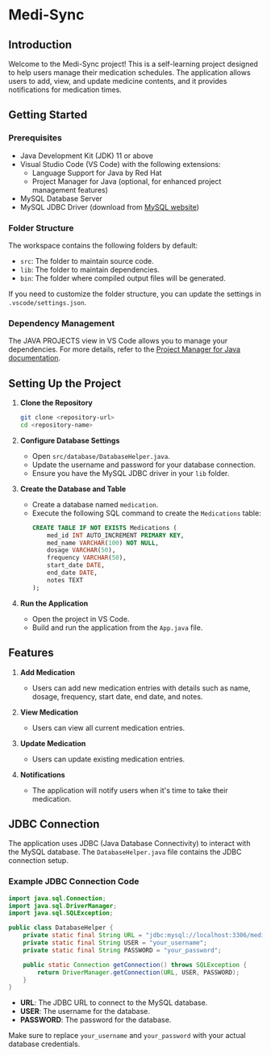 # Medi-Sync

## Introduction
Welcome to the Medi-Sync project! This is a self-learning project designed to help users manage their medication schedules. The application allows users to add, view, and update medicine contents, and it provides notifications for medication times.

## Getting Started

### Prerequisites
- Java Development Kit (JDK) 11 or above
- Visual Studio Code (VS Code) with the following extensions:
  - Language Support for Java by Red Hat
  - Project Manager for Java (optional, for enhanced project management features)
- MySQL Database Server
- MySQL JDBC Driver (download from [MySQL website](https://dev.mysql.com/downloads/connector/j/))

### Folder Structure
The workspace contains the following folders by default:
- `src`: The folder to maintain source code.
- `lib`: The folder to maintain dependencies.
- `bin`: The folder where compiled output files will be generated.

If you need to customize the folder structure, you can update the settings in `.vscode/settings.json`.

### Dependency Management
The JAVA PROJECTS view in VS Code allows you to manage your dependencies. For more details, refer to the [Project Manager for Java documentation](https://github.com/microsoft/vscode-java-dependency#manage-dependencies).

## Setting Up the Project

1. **Clone the Repository**
   ```bash
   git clone <repository-url>
   cd <repository-name>
   ```

2. **Configure Database Settings**
   - Open `src/database/DatabaseHelper.java`.
   - Update the username and password for your database connection.
   - Ensure you have the MySQL JDBC driver in your `lib` folder.

3. **Create the Database and Table**
   - Create a database named `medication`.
   - Execute the following SQL command to create the `Medications` table:
     ```sql
     CREATE TABLE IF NOT EXISTS Medications (
         med_id INT AUTO_INCREMENT PRIMARY KEY,
         med_name VARCHAR(100) NOT NULL,
         dosage VARCHAR(50),
         frequency VARCHAR(50),
         start_date DATE,
         end_date DATE,
         notes TEXT
     );
     ```

4. **Run the Application**
   - Open the project in VS Code.
   - Build and run the application from the `App.java` file.

## Features

1. **Add Medication**
   - Users can add new medication entries with details such as name, dosage, frequency, start date, end date, and notes.

2. **View Medication**
   - Users can view all current medication entries.

3. **Update Medication**
   - Users can update existing medication entries.

4. **Notifications**
   - The application will notify users when it's time to take their medication.

## JDBC Connection

The application uses JDBC (Java Database Connectivity) to interact with the MySQL database. The `DatabaseHelper.java` file contains the JDBC connection setup.

### Example JDBC Connection Code
```java
import java.sql.Connection;
import java.sql.DriverManager;
import java.sql.SQLException;

public class DatabaseHelper {
    private static final String URL = "jdbc:mysql://localhost:3306/medication";
    private static final String USER = "your_username";
    private static final String PASSWORD = "your_password";

    public static Connection getConnection() throws SQLException {
        return DriverManager.getConnection(URL, USER, PASSWORD);
    }
}
```

- **URL**: The JDBC URL to connect to the MySQL database.
- **USER**: The username for the database.
- **PASSWORD**: The password for the database.

Make sure to replace `your_username` and `your_password` with your actual database credentials.


